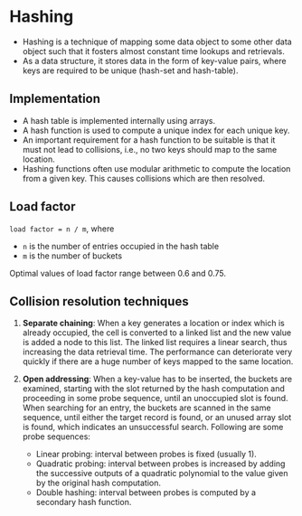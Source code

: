 # Hashing

- Hashing is a technique of mapping some data object to some other data object 
  such that it fosters almost constant time lookups and retrievals. 
- As a data structure, it stores data in the form of key-value pairs, where
  keys are required to be unique (hash-set and hash-table).

## Implementation

- A hash table is implemented internally using arrays.
- A hash function is used to compute a unique index for each unique key.
- An important requirement for a hash function to be suitable is that it must 
  not lead to collisions, i.e., no two keys should map to the same location.
- Hashing functions often use modular arithmetic to compute the location from 
  a given key. This causes collisions which are then resolved.

## Load factor

`load factor = n / m`, where  
- `n` is the number of entries occupied in the hash table
- `m` is the number of buckets

Optimal values of load factor range between 0.6 and 0.75.

## Collision resolution techniques

1. **Separate chaining**: When a key generates a location or index which is 
   already occupied, the cell is converted to a linked list and the new value 
   is added a node to this list. The linked list requires a linear search, thus 
   increasing the data retrieval time. The performance can deteriorate very 
   quickly if there are a huge number of keys mapped to the same location.  

2. **Open addressing**: When a key-value has to be inserted, the buckets are 
   examined, starting with the slot returned by the hash computation and 
   proceeding in some probe sequence, until an unoccupied slot is found. When 
   searching for an entry, the buckets are scanned in the same sequence, until 
   either the target record is found, or an unused array slot is found, which 
   indicates an unsuccessful search. Following are some probe sequences:

   - Linear probing: interval between probes is fixed (usually 1).
   - Quadratic probing: interval between probes is increased by adding the 
     successive outputs of a quadratic polynomial to the value given by the 
     original hash computation.
   - Double hashing: interval between probes is computed by a secondary hash 
     function.

